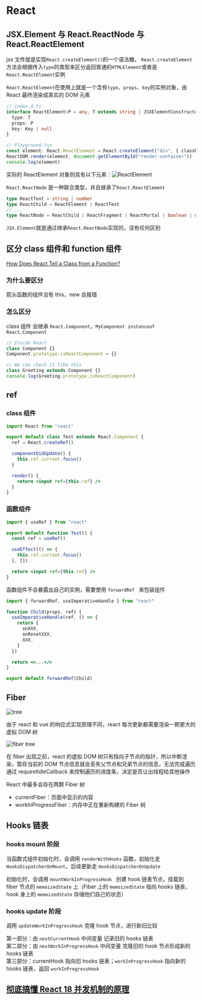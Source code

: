 # React

## JSX.Element 与 React.ReactNode 与 React.ReactElement

jsx 文件就是实现`React.createElement()`的一个语法糖。
`React.createElement`方法会根据传入`type`的类型来区分返回普通的`HTMLElement`或者是`React.ReactElement`实例

`React.ReactElement`在使用上就是一个含有`type`、`props`、`key`的实例对象，由 React 最终渲染成真实的 DOM 元素

```ts
// index.d.ts
interface ReactElement<P = any, T extends string | JSXElementConstructor<any> = string | JSXElementConstructor<any>> {
  type: T
  props: P
  key: Key | null
}

// Playground.tsx
const element: React.ReactElement = React.createElement("div", { className: "test", id: "unique" }, "hello world")
ReactDOM.render(element, document.getElementById("render-container"))
console.log(element)
```

实际的 ReactElement 对象则具有以下元素：![ReactElement](https://s1.huangchengtuo.com/img/210615reactElement.png)

`React.ReactNode` 是一种联合类型，并且继承了`React.ReactElement`

```ts
type ReactText = string | number
type ReactChild = ReactElement | ReactText
// ...
type ReactNode = ReactChild | ReactFragment | ReactPortal | boolean | null | undefined
```

`JSX.Element`就是通过继承`React.ReactNode`实现的，没有任何区别

## 区分 class 组件和 function 组件

[How Does React Tell a Class from a Function?](https://overreacted.io/how-does-react-tell-a-class-from-a-function/)

### 为什么要区分

箭头函数的组件没有 this，new 会报错

### 怎么区分

class 组件 会继承 `React.Component`，`MyComponent instanceof React.Component`

```js
// Inside React
class Component {}
Component.prototype.isReactComponent = {}

// We can check it like this
class Greeting extends Component {}
console.log(Greeting.prototype.isReactComponent)
```

## ref

### class 组件

```jsx
import React from "react"

export default class Test extends React.Component {
  ref = React.createRef()

  componentDidUpdate() {
    this.ref.current.focus()
  }

  render() {
    return <input ref={this.ref} />
  }
}
```

### 函数组件

```jsx
import { useRef } from "react"

export default function Test() {
  const ref = useRef()

  useEffect(() => {
    this.ref.current.focus()
  }, [])

  return <input ref={this.ref} />
}
```

函数组件不会暴露出自己的实例，需要使用 `forwardRef ` 来包装组件

```jsx
import { forwardRef, useImperativeHandle } from "react"

function Child(props, ref) {
  useImperativeHandle(ref, () => {
    return {
      onXXX,
      onResetXXX,
      XXX,
    }
  })

  return <>...</>
}

export default forwardRef(Child)
```

## Fiber

![tree](https://s1.huangchengtuo.com/img/231123tree.png)

由于 react 和 vue 的响应式实现原理不同，react 每次更新都需要渲染一颗更大的虚拟 DOM 树

![fiber tree](https://s1.huangchengtuo.com/img/231123fiberTree.png)

在 fiber 出现之前，react 的虚拟 DOM 树只有指向子节点的指针，所以中断渲染，暂存当前的 DOM 节点信息就会丢失父节点和兄弟节点的信息，无法完成遍历  
通过 requestIdleCallback 来控制遍历的进度条，决定是否让出线程给其他操作

React 中最多会存在两颗 Fiber 树

- currentFiber：页面中显示的内容
- workInProgressFiber：内存中正在重新构建的 Fiber 树

## Hooks 链表

### hooks mount 阶段

当函数式组件初始化时，会调用 `renderWithHooks` 函数，初始化走 `HooksDispatcherOnMount`，后续更新走 `HooksDispatcherOnUpdate`

初始化时，会调用 `mountWorkInProgressHook ` 创建 hook 链表节点，挂载到 fiber 节点的 `memoizedState` 上（Fiber 上的 `memoizedState` 指向 hooks 链表，hook 身上的 `memoizedState` 存储他们自己的状态）

### hooks update 阶段

调用 `updateWorkInProgressHook` 克隆 hook 节点，进行新旧比较

第一部分：由 `nextCurrentHook` 中间变量 记录旧的 hooks 链表  
第二部分：由 `nextWorkInProgressHook` 中间变量 克隆旧的 hook 节点形成新的 hooks 链表  
第三部分：currentHook 指向旧 hooks 链表；`workInProgressHook` 指向新的 hooks 链表，返回 `workInProgressHook`

## [彻底搞懂 React 18 并发机制的原理](https://juejin.cn/post/7171231346361106440)
